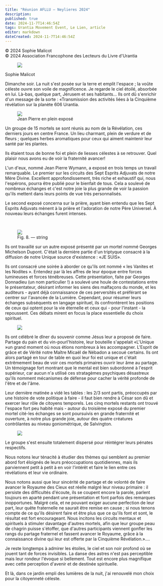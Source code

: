 ```yaml
---
title: "Réunion AFLLU — Neylieres 2024"
description: 
published: true
date: 2024-11-7T14:46:54Z
tags: Urantia Movement Event, Le Lien, article
editor: markdown
dateCreated: 2024-11-7T14:46:54Z
---
```


<p class="v-card v-sheet theme--light grey lighten-3 px-2">© 2024 Sophie Malicot<br>© 2024 Association Francophone des Lecteurs du Livre d'Urantia</p>

<figure id="Figure_6" class="image urantiapedia">
<img src="/image/article/Le_Lien/images_03/171.jpg">
</figure>

Sophie Malicot

Dimanche soir. La nuit s'est posée sur la terre et emplit l'espace ; la voûte céleste ouvre son voile de magnificence. Je regarde le ciel étoilé, absorbée en lui. Là-bas, quelque part, Jérusem et ses habitants... Ils ont dû s'enrichir d'un message de la sorte : «Transmission des activités liées à la Cinquième révélation sur la planète 606 Urantia.

<figure id="Figure_7" class="image urantiapedia image-style-align-right">
<img src="/image/article/Le_Lien/images_03/172.jpg">
<figcaption>Jean Pierre en plein exposé</figcaption>
</figure>

Un groupe de 15 mortels se sont réunis au nom de la Révélation, ces derniers jours en centre France. Un lieu charmant, plein de verdure et de fleurs ; quelques herbes aromatiques pour ceux qui aiment maintenir leur santé par les plantes.

Ils étaient tous de bonne foi et plein de liesses célestes à se retrouver. Quel plaisir nous avons eu de voir la fraternité avancer!

L'un d'eux, nommé Jean Pierre Wymann, a exposé en trois temps un travail remarquable. Le premier sur les circuits des Sept Esprits Adjuvats de notre Mère Divine. Excellent approfondissement, très riche et exhaustif qui, nous l'espérons, pourra être publié pour le bienfait de tous. Cela a soulevé de nombreux échanges et c'est notre joie la plus grande de voir la passion qu'ils mettent dans leurs points de vue très personnalisés.

Le second exposé concerna sur la prière, ayant bien entendu que les Sept Esprits Adjuvats mènent à la prière et l'adoration de notre Père Universel. À nouveau leurs échanges furent intenses.

<br style="clear:both;"/>

<figure id="Figure_8" class="image urantiapedia">
<img src="/image/article/Le_Lien/images_03/173.jpg">
<figcaption>Fig. 8. — string</figcaption>
</figure>

Ils ont travaillé sur un autre exposé présenté par un mortel nommé Georges Michelson Dupont. C'était la dernière partie d'un triptyque consacré à la diffusion de notre Unique source d'existence : «JE SUIS».

Ils ont consacré une soirée à aborder ce qu'ils ont nommé « les Vanites et les Nodites ». Entendez par là les affres de leur époque entre forces lumineuses et forces ténébreuses. Cette présentation, faite par Georges Donnadieu (un nom particulier !) a soulevé une houle de contestations entre le présentateur, désirant informer les siens des malfaçons du monde, et les auditeurs - ayant déjà connaissance de ces perversités et préférant se centrer sur l'avancée de la Lumière. Cependant, pour résumer leurs échanges subséquents en langage spirituel, ils confrontèrent les positions de ceux qui optent pour la vie éternelle et ceux qui - pour l'instant - la repoussent. Ces débats mirent en focus la place essentielle du choix spirituel.

<figure id="Figure_9" class="image urantiapedia">
<img src="/image/article/Le_Lien/images_03/174.jpg">
</figure>

Ils ont célébré le dîner du souvenir comme Jésus leur a proposé de faire. Partage du pain et du vin-pourl'histoire, leur bouteille s'appelait «L'Unique »un grand moment où nous étions nombreux à les accompagner. L'Esprit de grâce et de Vérité notre Maître Micaël de Nébadon a secoué certains. Ils ont alors partagé en tour de table en quoi leur foi est unique et c'était extrêmement beau de voir ces mortels primaires ouvrir leur âme au partage. Un témoignage fort montrant que le mental est bien subordonné à l'esprit supérieur, car aucun n'a utilisé ces stratagèmes psychiques désastreux qu'ils nomment mécanismes de défense pour cacher la vérité profonde de l'être et de l'âme.

Leur dernière matinée a vidé les tables : les $2 / 3$ sont partis, préoccupés par une histoire de vote politique à faire - il faut bien rendre à César son dû et exercer leur rôle de citoyens temporels. Les cinq mortels restants ont trouvé l'espace fort peu habité mais - autour du troisième exposé du premier mortel cité-les échanges se sont poursuivis en grande fraternité et ouverture, à notre plus grande joie, autour des quatre créatures contrôlantes au niveau goniométrique, de Salvington.

<figure id="Figure_10" class="image urantiapedia image-style-align-left">
<img src="/image/article/Le_Lien/images_03/175.jpg">
</figure>

Le groupe s'est ensuite totalement dispersé pour réintégrer leurs pénates respectifs.

Nous notons leur ténacité à étudier des thèmes qui semblent au premier abord fort éloignés de leurs préoccupations quotidiennes, mais ils parviennent petit à petit à en voir l'intérêt et faire le lien entre ces révélations et leur vie ordinaire.

Nous notons aussi que leur sincérité de partage et de volonté de faire avancer le Royaume des Cieux est réelle malgré leur niveau primaire : il persiste des difficultés d'écoute, ils se coupent encore la parole, parlent toujours en aparté pendant une présentation et font parfois des remarques inopportunes. Malgré cela, et ne pouvant exiger aucune perfection de leur part, leur quête fraternelle ne saurait être remise en cause ; si nous tenons compte de ce qu'ils désirent faire et être plus que ce qu'ils font et sont, le résultat est fort encourageant. Nous incitons les circuits mentaux et spirituels à stimuler davantage d'autres mortels, afin que leur groupe peau de chagrin puisse s'étoffer, que d'autres participants viennent gonfler les rangs du partage fraternel et fassent avancer le Royaume, grâce à la connaissance divine qui leur est offerte par la Cinquième Révélation.»....

Je reste longtemps à admirer les étoiles, le ciel et son noir profond où se jouent tant de forces invisibles. La danse des astres n'est pas perceptible mais leur rondeur l'évoque si bellement. Tout est encore plus magnifique avec cette perception d'avenir et de destinée spirituelle.

Et là, dans ce jardin empli des lumières de la nuit, j'ai renouvelé mon choix pour la citoyenneté céleste.

<br style="clear:both;"/>